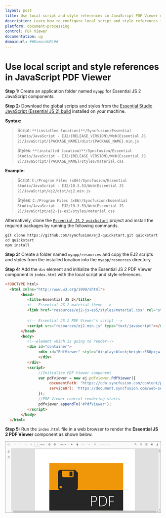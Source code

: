 ```yaml
---
layout: post
title: Use local script and style references in JavaScript PDF Viewer control | Syncfusion
description: Learn how to configure local script and style references for the Syncfusion JavaScript PDF Viewer control and reference them within your application.
platform: document-processing
control: PDF Viewer
documentation: ug
domainurl: ##DomainURL##
---
```


# Use local script and style references in JavaScript PDF Viewer

**Step 1:** Create an application folder named `myapp` for Essential JS 2 JavaScript components.

**Step 2:** Download the global scripts and styles from the [Essential Studio JavaScript (Essential JS 2) build](https://www.syncfusion.com/downloads/essential-js2/) installed on your machine.

**Syntax:**
> Script: `**(installed location)**/Syncfusion/Essential Studio/JavaScript - EJ2/{RELEASE_VERSION}/Web(Essential JS 2)/JavaScript/{PACKAGE_NAME}/dist/{PACKAGE_NAME}.min.js`
>
> Styles: `**(installed location)**/Syncfusion/Essential Studio/JavaScript - EJ2/{RELEASE_VERSION}/Web(Essential JS 2)/JavaScript/{PACKAGE_NAME}/styles/material.css`

**Example:**
> Script: `C:/Program Files (x86)/Syncfusion/Essential Studio/JavaScript - EJ2/19.3.53/Web(Essential JS 2)/JavaScript/ej2/dist/ej2.min.js`
>
> Styles: `C:/Program Files (x86)/Syncfusion/Essential Studio/JavaScript - EJ2/19.3.53/Web(Essential JS 2)/JavaScript/ej2-js-es5/styles/material.css`

Alternatively, clone the [`Essential JS 2 quickstart`](https://github.com/syncfusion/ej2-quickstart.git) project and install the required packages by running the following commands.

```
git clone https://github.com/syncfusion/ej2-quickstart.git quickstart
cd quickstart
npm install
```

**Step 3:** Create a folder named `myapp/resources` and copy the EJ2 scripts and styles from the installed location into the `myapp/resources` directory.

**Step 4:** Add the `div` element and initialize the Essential JS 2 PDF Viewer component in `index.html` with the local script and style references.

```html
<!DOCTYPE html>
  <html xmlns="http://www.w3.org/1999/xhtml">
       <head>
          <title>Essential JS 2</title>
          <!-- Essential JS 2 material theme -->
          <link href="resources/ej2-js-es5/styles/material.css" rel="stylesheet" type="text/css"/>

          <!-- Essential JS 2 PDF Viewer's script -->
          <script src="resources/ej2.min.js" type="text/javascript"></script>
       </head>
       <body>
          <!--element which is going to render-->
          <div id="container">
               <div id="PdfViewer" style="display:block;height:580px;width:100%;">
               </div>
          </div>
          <script>
               //Initialize PDF Viewer component
               var pdfviewer = new ej.pdfviewer.PdfViewer({
                    documentPath: "https://cdn.syncfusion.com/content/pdf/pdf-succinctly.pdf",
                    serviceUrl: 'https://document.syncfusion.com/web-services/pdf-viewer/api/pdfviewer'
               });
               //PDF Viewer control rendering starts
               pdfviewer.appendTo('#PdfViewer');
          </script>
       </body>
  </html>
```

**Step 5:** Run the `index.html` file in a web browser to render the **Essential JS 2 PDF Viewer** component as shown below.

![JavaScript Output](../images/javascript_output.png)